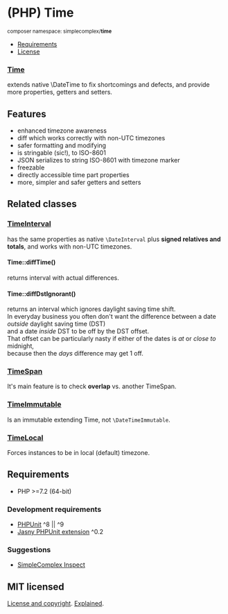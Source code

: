 # (PHP) Time
<small>composer namespace: simplecomplex/**time**</small>

- [Requirements](#Requirements)
- [License](#MIT-licensed)

### [Time](src/Time.php)
extends native \DateTime to fix shortcomings and defects, and provide more properties, getters and setters.

## Features
- enhanced timezone awareness
- diff which works correctly with non-UTC timezones
- safer formatting and modifying
- is stringable (sic!), to ISO-8601
- JSON serializes to string ISO-8601 with timezone marker
- freezable
- directly accessible time part properties
- more, simpler and safer getters and setters

## Related classes

### [TimeInterval](src/TimeInterval.php)
has the same properties as native `\DateInterval` plus **signed relatives and totals**, and works with non-UTC timezones.

#### Time::diffTime()
returns interval with actual differences.

#### Time::diffDstIgnorant()
returns an interval which ignores daylight saving time shift.<br>
In everyday business you often don't want the difference between a date _outside_ daylight saving time (DST)<br>
and a date _inside_ DST to be off by the DST offset.<br>
That offset can be particularly nasty if either of the dates is _at_ or _close to_ midnight,<br>
because then the _days_ difference may get 1 off.

### [TimeSpan](src/TimeSpan.php)
It's main feature is to check **overlap** vs. another TimeSpan.

### [TimeImmutable](src/TimeImmutable.php)
Is an immutable extending Time, not `\DateTimeImmutable`.

### [TimeLocal](src/TimeLocal.php)
Forces instances to be in local (default) timezone.


## Requirements

- PHP >=7.2 (64-bit)

### Development requirements
- [PHPUnit](https://github.com/sebastianbergmann/phpunit) ^8 || ^9
- [Jasny PHPUnit extension](https://github.com/jasny/phpunit-extension) ^0.2

### Suggestions
- [SimpleComplex Inspect](https://github.com/simplecomplex/inspect)

## MIT licensed

[License and copyright](https://github.com/simplecomplex/php-time/blob/master/LICENSE).
[Explained](https://tldrlegal.com/license/mit-license).
